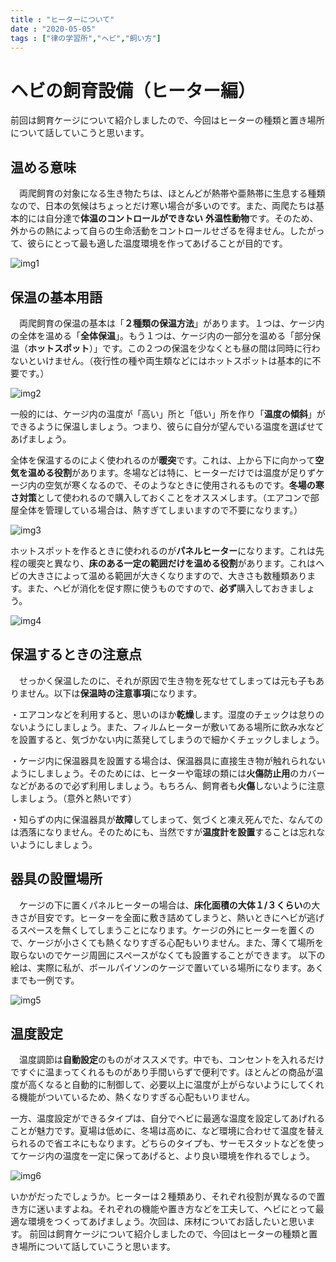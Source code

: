 ```yaml
---
title : "ヒーターについて"
date : "2020-05-05"
tags : ["律の学習所","ヘビ","飼い方"]
---
```

# ヘビの飼育設備（ヒーター編）
前回は飼育ケージについて紹介しましたので、今回はヒーターの種類と置き場所について話していこうと思います。
 
## 温める意味
　両爬飼育の対象になる生き物たちは、ほとんどが熱帯や亜熱帯に生息する種類なので、日本の気候はちょっとだけ寒い場合が多いのです。また、両爬たちは基本的には自分達で**体温のコントロールができない** **外温性動物**です。そのため、外からの熱によって自らの生命活動をコントロールせざるを得ません。したがって、彼らにとって最も適した温度環境を作ってあげることが目的です。
 
![img1](../assets/note7/image1.jpg)
 
## 保温の基本用語
　両爬飼育の保温の基本は「**２種類の保温方法**」があります。１つは、ケージ内の全体を温める「**全体保温**」。もう１つは、ケージ内の一部分を温める「部分保温（**ホットスポット**）」です。この２つの保温を少なくとも昼の間は同時に行わないといけません。（夜行性の種や両生類などにはホットスポットは基本的に不要です。）
 
![img2](../assets/note7/image2.jpg)
 
一般的には、ケージ内の温度が「高い」所と「低い」所を作り「**温度の傾斜**」ができるように保温しましょう。つまり、彼らに自分が望んでいる温度を選ばせてあげましょう。
 
全体を保温するのによく使われるのが**暖突**です。これは、上から下に向かって**空気を温める役割**があります。冬場などは特に、ヒーターだけでは温度が足りずケージ内の空気が寒くなるので、そのようなときに使用されるものです。**冬場の寒さ対策**として使われるので購入しておくことをオススメします。（エアコンで部屋全体を管理している場合は、熱すぎてしまいますので不要になります。）
 
![img3](../assets/note7/image3.jpg)
 
ホットスポットを作るときに使われるのが**パネルヒーター**になります。これは先程の暖突と異なり、**床のある一定の範囲だけを温める役割**があります。これはヘビの大きさによって温める範囲が大きくなりますので、大きさも数種類あります。また、ヘビが消化を促す際に使うものですので、**必ず**購入しておきましょう。
 
![img4](../assets/note7/image4.jpg)
 
## 保温するときの注意点
　せっかく保温したのに、それが原因で生き物を死なせてしまっては元も子もありません。以下は**保温時の注意事項**になります。
 
 ・エアコンなどを利用すると、思いのほか**乾燥**します。湿度のチェックは怠りのないようにしましょう。また、フィルムヒーターが敷いてある場所に飲み水などを設置すると、気づかない内に蒸発してしまうので細かくチェックしましょう。
  
 ・ケージ内に保温器具を設置する場合は、保温器具に直接生き物が触れられないようにしましょう。そのためには、ヒーターや電球の類には**火傷防止用**のカバーなどがあるので必ず利用しましょう。もちろん、飼育者も**火傷**しないように注意しましょう。（意外と熱いです）
 
 ・知らずの内に保温器具が**故障**してしまって、気づくと凍え死んでた、なんてのは洒落になりません。そのためにも、当然ですが**温度計を設置**することは忘れないようにしましょう。
 
## 器具の設置場所
　ケージの下に置くパネルヒーターの場合は、**床化面積の大体１/３くらい**の大きさが目安です。ヒーターを全面に敷き詰めてしまうと、熱いときにヘビが逃げるスペースを無くしてしまうことになります。ケージの外にヒーターを置くので、ケージが小さくても熱くなりすぎる心配もいりません。また、薄くて場所を取らないのでケージ周囲にスペースがなくても設置することができます。
以下の絵は、実際に私が、ボールパイソンのケージで置いている場所になります。あくまでも一例です。
 
![img5](../assets/note7/image5.jpg)
 
## 温度設定
　温度調節は**自動設定**のものがオススメです。中でも、コンセントを入れるだけですぐに温まってくれるものがあり手間いらずで便利です。ほとんどの商品が温度が高くなると自動的に制御して、必要以上に温度が上がらないようにしてくれる機能がついているため、熱くなりすぎる心配もいりません。
 
 一方、温度設定ができるタイプは、自分でヘビに最適な温度を設定してあげれることが魅力です。夏場は低めに、冬場は高めに、など環境に合わせて温度を替えられるので省エネにもなります。どちらのタイプも、サーモスタットなどを使ってケージ内の温度を一定に保ってあげると、より良い環境を作れるでしょう。
 
 ![img6](../assets/note7/image6.jpg)
 
 
いかがだったでしょうか。ヒーターは２種類あり、それぞれ役割が異なるので置き方に迷いますよね。それぞれの機能や置き方などを工夫して、ヘビにとって最適な環境をつくってあげましょう。次回は、床材についてお話したいと思います。
前回は飼育ケージについて紹介しましたので、今回はヒーターの種類と置き場所について話していこうと思います。
